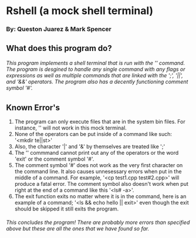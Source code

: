 # Rshell (a mock shell terminal)
### By: Queston Juarez & Mark Spencer

## What does this program do?
###### This program implements a shell terminal that is run with the '<execvp>' command. The program is desgined to handle any single command with any flags or expressions as well as multiple commands that are linked with the ';', '||', and '&&' operators. The program also has a decently functioning comment symbol '#'.

## Known Error's
1. The program can only execute files that are in the system bin files. For instance, '<cd>' will not work in this mock terminal.
2. None of the operators can be put inside of a command like such: '<mkdir te||st>'
3. Also, the character '|' and '&' by themselves are treated like ';'
4. The '<echo>' commmand cannot print out any of the operators or the word 'exit' or the comment symbol '#'.
5. The comment symbol '#' does not work as the very first character on the command line. It also causes unnesessary errors when put in the middle of a command. For example, '<cp test1.cpp test#2.cpp>' will produce a fatal error. The comment symbol also doesn't work when put right at the end of a command like this '<ls# -a>'.
6. The exit function exits no matter where it is in the command, here is an example of a command; '<ls && echo hello || exit>' even though the exit should be skipped it still exits the program.

###### This concludes the program! There are probably more errors than specified above but these are all the ones that we have found so far.
